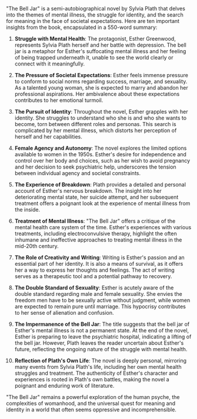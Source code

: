 "The Bell Jar" is a semi-autobiographical novel by Sylvia Plath that delves into the themes of mental illness, the struggle for identity, and the search for meaning in the face of societal expectations. Here are ten important insights from the book, encapsulated in a 550-word summary:

1. **Struggle with Mental Health**: The protagonist, Esther Greenwood, represents Sylvia Plath herself and her battle with depression. The bell jar is a metaphor for Esther's suffocating mental illness and her feeling of being trapped underneath it, unable to see the world clearly or connect with it meaningfully.

2. **The Pressure of Societal Expectations**: Esther feels immense pressure to conform to social norms regarding success, marriage, and sexuality. As a talented young woman, she is expected to marry and abandon her professional aspirations. Her ambivalence about these expectations contributes to her emotional turmoil.

3. **The Pursuit of Identity**: Throughout the novel, Esther grapples with her identity. She struggles to understand who she is and who she wants to become, torn between different roles and personas. This search is complicated by her mental illness, which distorts her perception of herself and her capabilities.

4. **Female Agency and Autonomy**: The novel explores the limited options available to women in the 1950s. Esther's desire for independence and control over her body and choices, such as her wish to avoid pregnancy and her decision to seek psychiatric help, underscores the tension between individual agency and societal constraints.

5. **The Experience of Breakdown**: Plath provides a detailed and personal account of Esther's nervous breakdown. The insight into her deteriorating mental state, her suicide attempt, and her subsequent treatment offers a poignant look at the experience of mental illness from the inside.

6. **Treatment of Mental Illness**: "The Bell Jar" offers a critique of the mental health care system of the time. Esther's experiences with various treatments, including electroconvulsive therapy, highlight the often inhumane and ineffective approaches to treating mental illness in the mid-20th century.

7. **The Role of Creativity and Writing**: Writing is Esther's passion and an essential part of her identity. It is also a means of survival, as it offers her a way to express her thoughts and feelings. The act of writing serves as a therapeutic tool and a potential pathway to recovery.

8. **The Double Standard of Sexuality**: Esther is acutely aware of the double standard regarding male and female sexuality. She envies the freedom men have to be sexually active without judgment, while women are expected to remain pure until marriage. This hypocrisy contributes to her sense of alienation and confusion.

9. **The Impermanence of the Bell Jar**: The title suggests that the bell jar of Esther's mental illness is not a permanent state. At the end of the novel, Esther is preparing to leave the psychiatric hospital, indicating a lifting of the bell jar. However, Plath leaves the reader uncertain about Esther's future, reflecting the ongoing nature of the struggle with mental health.

10. **Reflection of Plath's Own Life**: The novel is deeply personal, mirroring many events from Sylvia Plath's life, including her own mental health struggles and treatment. The authenticity of Esther's character and experiences is rooted in Plath's own battles, making the novel a poignant and enduring work of literature.

"The Bell Jar" remains a powerful exploration of the human psyche, the complexities of womanhood, and the universal quest for meaning and identity in a world that often seems oppressive and incomprehensible.